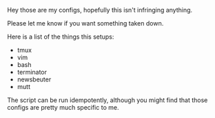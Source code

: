 Hey those are my configs, hopefully this isn't infringing anything.

Please let me know if you want something taken down.

Here is a list of the things this setups:
* tmux
* vim
* bash
* terminator
* newsbeuter
* mutt

The script can be run idempotently, although you might find that those configs are
pretty much specific to me.
